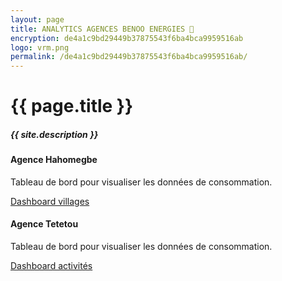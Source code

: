 ```yaml
---
layout: page
title: ANALYTICS AGENCES BENOO ENERGIES 🔎
encryption: de4a1c9bd29449b37875543f6ba4bca9959516ab
logo: vrm.png
permalink: /de4a1c9bd29449b37875543f6ba4bca9959516ab/
---
```


<h1>{{ page.title }}</h1>
<h5 class="font-weight-light text-secondary">{{ site.description }}</h5>

<div class="row mt-5">

  <div class="col-12 col-sm-4">
    <div class="card h-100">
      <div class="card-body">
        <h4 class="card-title">Agence Hahomegbe</h4>
        <p class="card-text text-secondary">Tableau de bord pour visualiser les données de consommation.</p>
        <a href="{{site.baseurl}}{{page.permalink}}dashboard-villages" class="btn btn-primary">Dashboard villages</a>
      </div>
    </div>
  </div>

  <div class="col-12 col-sm-4">
    <div class="card h-100">
      <div class="card-body">
        <h4 class="card-title">Agence Tetetou</h4>
        <p class="card-text text-secondary">Tableau de bord pour visualiser les données de consommation.</p>
        <a href="{{site.baseurl}}{{page.permalink}}dashboard-activity" class="btn btn-primary">Dashboard activités</a>
      </div>
    </div>
  </div>
  
  

</div>
